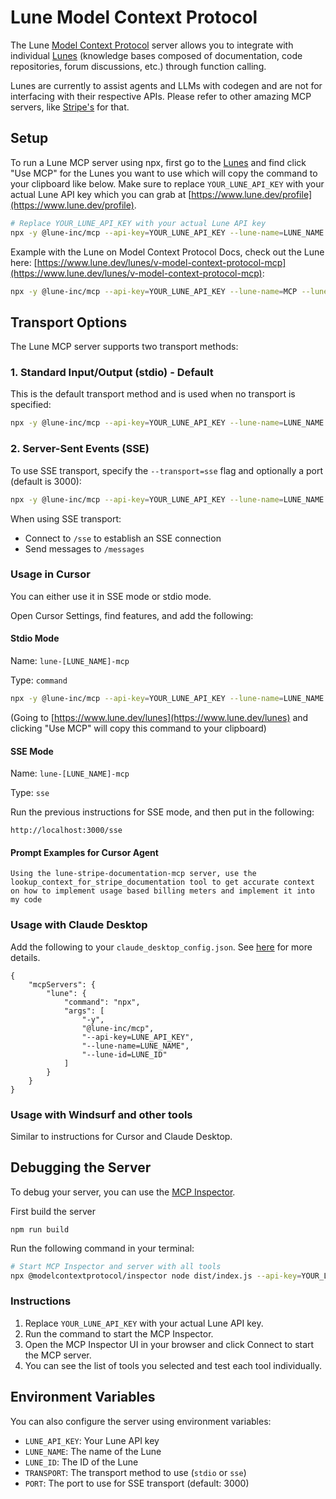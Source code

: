 # Lune Model Context Protocol

The Lune [Model Context Protocol](https://modelcontextprotocol.com/) server allows you to integrate with individual [Lunes](https://www.lune.dev/lunes) (knowledge bases composed of documentation, code repositories, forum discussions, etc.) through function calling.

Lunes are currently to assist agents and LLMs with codegen and are not for interfacing with their respective APIs. Please refer to other amazing MCP servers, like [Stripe's](https://github.com/stripe/agent-toolkit/tree/main/modelcontextprotocol) for that.

## Setup

To run a Lune MCP server using npx, first go to the [Lunes](https://www.lune.dev/lunes) and find click "Use MCP" for the Lunes you want to use which will copy the command to your clipboard like below. Make sure to replace `YOUR_LUNE_API_KEY` with your actual Lune API key which you can grab at [https://www.lune.dev/profile](https://www.lune.dev/profile).

```bash
# Replace YOUR_LUNE_API_KEY with your actual Lune API key
npx -y @lune-inc/mcp --api-key=YOUR_LUNE_API_KEY --lune-name=LUNE_NAME --lune-id=LUNE_ID
```

Example with the Lune on Model Context Protocol Docs, check out the Lune here: [https://www.lune.dev/lunes/v-model-context-protocol-mcp](https://www.lune.dev/lunes/v-model-context-protocol-mcp):

```bash
npx -y @lune-inc/mcp --api-key=YOUR_LUNE_API_KEY --lune-name=MCP --lune-id=c2d40d37-9432-44e4-bc78-88b3e251bde1
```


## Transport Options

The Lune MCP server supports two transport methods:

### 1. Standard Input/Output (stdio) - Default

This is the default transport method and is used when no transport is specified:

```bash
npx -y @lune-inc/mcp --api-key=YOUR_LUNE_API_KEY --lune-name=LUNE_NAME --lune-id=LUNE_ID
```

### 2. Server-Sent Events (SSE)

To use SSE transport, specify the `--transport=sse` flag and optionally a port (default is 3000):

```bash
npx -y @lune-inc/mcp --api-key=YOUR_LUNE_API_KEY --lune-name=LUNE_NAME --lune-id=LUNE_ID --transport=sse --port=3000
```

When using SSE transport:
- Connect to `/sse` to establish an SSE connection
- Send messages to `/messages`

### Usage in Cursor

You can either use it in SSE mode or stdio mode.

Open Cursor Settings, find features, and add the following:

#### Stdio Mode

Name: `lune-[LUNE_NAME]-mcp`

Type: `command`

```bash
npx -y @lune-inc/mcp --api-key=YOUR_LUNE_API_KEY --lune-name=LUNE_NAME --lune-id=LUNE_ID
```
(Going to [https://www.lune.dev/lunes](https://www.lune.dev/lunes) and clicking "Use MCP" will copy this command to your clipboard)

#### SSE Mode

Name: `lune-[LUNE_NAME]-mcp`

Type: `sse`

Run the previous instructions for SSE mode, and then put in the following:

`http://localhost:3000/sse`


#### Prompt Examples for Cursor Agent 

```
Using the lune-stripe-documentation-mcp server, use the lookup_context_for_stripe_documentation tool to get accurate context on how to implement usage based billing meters and implement it into my code
```

### Usage with Claude Desktop

Add the following to your `claude_desktop_config.json`. See [here](https://modelcontextprotocol.io/quickstart/user) for more details.

```
{
    "mcpServers": {
        "lune": {
            "command": "npx",
            "args": [
                "-y",
                "@lune-inc/mcp",
                "--api-key=LUNE_API_KEY",
                "--lune-name=LUNE_NAME",
                "--lune-id=LUNE_ID"
            ]
        }
    }
}
```

### Usage with Windsurf and other tools

Similar to instructions for Cursor and Claude Desktop. 

## Debugging the Server

To debug your server, you can use the [MCP Inspector](https://modelcontextprotocol.io/docs/tools/inspector).

First build the server

```
npm run build
```

Run the following command in your terminal:

```bash
# Start MCP Inspector and server with all tools
npx @modelcontextprotocol/inspector node dist/index.js --api-key=YOUR_LUNE_API_KEY --lune-name=LUNE_NAME --lune-id=LUNE_ID
```

### Instructions

1. Replace `YOUR_LUNE_API_KEY` with your actual Lune API key.
2. Run the command to start the MCP Inspector.
3. Open the MCP Inspector UI in your browser and click Connect to start the MCP server.
4. You can see the list of tools you selected and test each tool individually.

## Environment Variables

You can also configure the server using environment variables:

- `LUNE_API_KEY`: Your Lune API key
- `LUNE_NAME`: The name of the Lune
- `LUNE_ID`: The ID of the Lune
- `TRANSPORT`: The transport method to use (`stdio` or `sse`)
- `PORT`: The port to use for SSE transport (default: 3000)